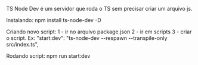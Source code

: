TS Node Dev é um servidor que roda o TS sem precisar criar um arquivo js.

Instalando: npm install ts-node-dev -D

Criando novo script: 
    1 - ir no arquivo package.json
    2 - ir em scripts
    3 - criar o script. Ex: "start:dev": "ts-node-dev --respawn --transpile-only src/index.ts",

Rodando script: npm run start:dev